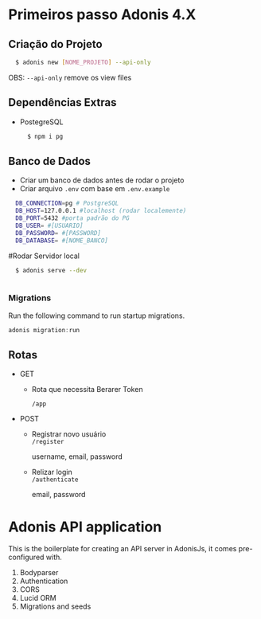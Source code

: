 # Primeiros passo Adonis 4.X

## Criação do Projeto
  ```Bash
    $ adonis new [NOME_PROJETO] --api-only
  ```

  OBS: ```--api-only``` remove os  view files
## Dependências Extras
- PostegreSQL
  ```Bash
    $ npm i pg
  ```

## Banco de Dados
- Criar um banco de dados antes de rodar o projeto
- Criar arquivo ```.env``` com base em ```.env.example```
```bash
  DB_CONNECTION=pg # PostgreSQL
  DB_HOST=127.0.0.1 #localhost (rodar localemente)
  DB_PORT=5432 #porta padrão do PG 
  DB_USER= #[USUARIO]
  DB_PASSWORD= #[PASSWORD]
  DB_DATABASE= #[NOME_BANCO]
```
#Rodar Servidor local
```Bash
  $ adonis serve --dev
  
```

### Migrations

Run the following command to run startup migrations.

```js
adonis migration:run
```

## Rotas
- GET

  - Rota que necessita Berarer Token
  
    ```/app```

- POST

  - Registrar novo usuário  
    ```/register```
    
    username, email, password


  - Relizar login  
    ```/authenticate```

      email, password


# Adonis API application

This is the boilerplate for creating an API server in AdonisJs, it comes pre-configured with.

1. Bodyparser
2. Authentication
3. CORS
4. Lucid ORM
5. Migrations and seeds




